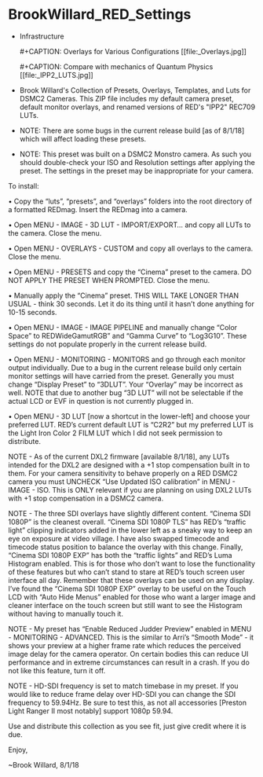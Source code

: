# BrookWillard_RED_Settings
* Infrastructure

  #+CAPTION: Overlays for  Various Configurations
  [[file:_Overlays.jpg]]


  #+CAPTION: Compare with mechanics of Quantum Physics
  [[file:_IPP2_LUTS.jpg]]

* Brook Willard's Collection of Presets, Overlays, Templates, and Luts for DSMC2 Cameras. 
This ZIP file includes my default camera preset, default monitor overlays, and renamed versions of RED's "IPP2" REC709 LUTs.

 * NOTE: There are some bugs in the current release build [as of 8/1/18] which will affect loading these presets.

* NOTE: This preset was built on a DSMC2 Monstro camera. As such you should double-check your ISO and Resolution settings after applying the preset. The settings in the preset may be inappropriate for your camera.

To install:

•	Copy the “luts”, “presets”, and “overlays” folders into the root directory of a formatted REDmag. Insert the REDmag into a camera.

•	Open MENU - IMAGE - 3D LUT - IMPORT/EXPORT… and copy all LUTs to the camera. Close the menu.

•	Open MENU - OVERLAYS - CUSTOM and copy all overlays to the camera. Close the menu.

•	Open MENU - PRESETS and copy the “Cinema” preset to the camera. DO NOT APPLY THE PRESET WHEN PROMPTED. Close the menu.

•	Manually apply the “Cinema” preset. THIS WILL TAKE LONGER THAN USUAL - think 30 seconds. Let it do its thing until it hasn’t done anything for 10-15 seconds.

•	Open MENU - IMAGE - IMAGE PIPELINE and manually change “Color Space” to REDWideGamutRGB” and “Gamma Curve” to “Log3G10”. These settings do not populate properly in the current release build.

•	Open MENU - MONITORING - MONITORS and go through each monitor output individually. Due to a bug in the current release build only certain monitor settings will have carried from the preset. Generally you must change “Display Preset” to “3DLUT”. Your “Overlay” may be incorrect as well. NOTE that due to another bug “3D LUT” will not be selectable if the actual LCD or EVF in question is not currently plugged in.

•	Open MENU - 3D LUT [now a shortcut in the lower-left] and choose your preferred LUT. RED’s current default LUT is “C2R2” but my preferred LUT is the Light Iron Color 2 FILM LUT which I did not seek permission to distribute.

NOTE - As of the current DXL2 firmware [available 8/1/18], any LUTs intended for the DXL2 are designed with a +1 stop compensation built in to them. For your camera sensitivity to behave properly on a RED DSMC2 camera you must UNCHECK “Use Updated ISO calibration” in MENU - IMAGE - ISO. This is ONLY relevant if you are planning on using DXL2 LUTs with +1 stop compensation in a DSMC2 camera.

NOTE - The three SDI overlays have slightly different content. “Cinema SDI 1080P” is the cleanest overall. “Cinema SDI 1080P TLS” has RED’s “traffic light” clipping indicators added in the lower left as a sneaky way to keep an eye on exposure at video village. I have also swapped timecode and timecode status position to balance the overlay with this change. Finally, “Cinema SDI 1080P EXP” has both the “traffic lights” and RED’s Luma Histogram enabled. This is for those who don’t want to lose the functionality of these features but who can’t stand to stare at RED’s touch screen user interface all day. Remember that these overlays can be used on any display. I’ve found the “Cinema SDI 1080P EXP” overlay to be useful on the Touch LCD with “Auto Hide Menus” enabled for those who want a larger image and cleaner interface on the touch screen but still want to see the Histogram without having to manually touch it.

NOTE - My preset has “Enable Reduced Judder Preview” enabled in MENU - MONITORING - ADVANCED. This is the similar to Arri’s “Smooth Mode” - it shows your preview at a higher frame rate which reduces the perceived image delay for the camera operator. On certain bodies this can reduce UI performance and in extreme circumstances can result in a crash. If you do not like this feature, turn it off.

NOTE - HD-SDI frequency is set to match timebase in my preset. If you would like to reduce frame delay over HD-SDI you can change the SDI frequency to 59.94Hz. Be sure to test this, as not all accessories [Preston Light Ranger II most notably] support 1080p 59.94.

Use and distribute this collection as you see fit, just give credit where it is due.

Enjoy,

~Brook Willard, 8/1/18
